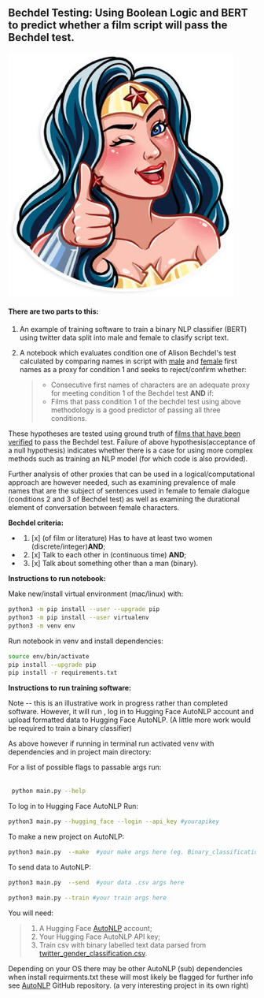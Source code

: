 ## Bechdel Testing: Using Boolean Logic and BERT to predict whether a film script will pass the Bechdel test.

![image info](super_woman.png)

#### There are two parts to this:
1. An example of training software to train a binary NLP classifier (BERT) using twitter data split into male and female to clasify script text.

2. A notebook which evaluates condition one of Alison Bechdel's test calculated by comparing names in script with [male](https://www.cs.cmu.edu/Groups/AI/areas/nlp/corpora/names/female.txt) and [female](https://www.cs.cmu.edu/Groups/AI/areas/nlp/corpora/names/female.txt) first names  as a proxy for condition 1 and seeks to reject/confirm whether:
   >  - Consecutive first names of characters are an adequate proxy for meeting condition 1 of the Bechdel test **AND** if:
   >  - Films that pass condition 1 of the bechdel test using above methodology is a good predictor of passing all three conditions.

These hypotheses are tested using ground truth of [films that have been verified](https://bechdeltest.com/) to pass the Bechdel test. Failure of above hypothesis(acceptance of a null hypothesis) indicates whether there is a case for using more complex methods such as training an NLP model (for which code is also provided).

Further analysis of other proxies that can be used in a logical/computational approach are however needed, such as examining prevalence of male names that are the subject of sentences used in female to female dialogue (conditions 2 and 3 of Bechdel test) as well as examining the durational element of conversation between female characters.
 
**Bechdel criteria:**
- 1. [x] (of film or literature) Has to have at least two women (discrete/integer)**AND**;
- 2. [x] Talk to each other in (continuous time) **AND**;
- 3. [x] Talk about something other than a man (binary).

**Instructions to run notebook:**

Make new/install virtual environment (mac/linux) with:

```bash
python3 -m pip install --user --upgrade pip
python3 -m pip install --user virtualenv
python3 -m venv env
```
Run notebook in venv and install dependencies: 

```bash
source env/bin/activate
pip install --upgrade pip
pip install -r requirements.txt
```
**Instructions to run training software:**

Note -- this is an illustrative work in progress rather than completed software. However, it will run , log in to Hugging Face AutoNLP  account and upload formatted data to Hugging Face AutoNLP. (A little more work would be required to train a binary classifier)

As above however if running in terminal run activated venv with dependencies and in project main directory:

For a list of possible flags to passable args run:

```bash

 python main.py --help

```
To log in to Hugging Face AutoNLP Run:

```bash
python3 main.py --hugging_face --login --api_key #yourapikey
```


To make a new project on AutoNLP:

```bash
python3 main.py  --make  #your make args here (eg. Binary_classification, multi_class)
```

To send data to AutoNLP:

```bash
python3 main.py  --send  #your data .csv args here
```

```bash
python3 main.py --train #your train args here
```
You will need:

> 1. A Hugging Face [AutoNLP](https://huggingface.co/autonlp) account;
> 2. Your Hugging Face AutoNLP API key;
> 3. Train csv with binary labelled text data parsed from [twitter_gender_classification.csv](https://www.kaggle.com/nisasoylu/nlp-for-twitter-gender-classification-nisa/data).

Depending on your OS there may be other AutoNLP (sub) dependencies when install requirments.txt these will most likely be flagged for further info see [AutoNLP](https://github.com/huggingface/autonlp) GitHub repository. (a very interesting project in its own right)


